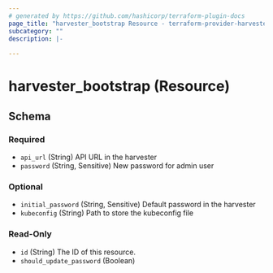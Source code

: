 ```yaml
---
# generated by https://github.com/hashicorp/terraform-plugin-docs
page_title: "harvester_bootstrap Resource - terraform-provider-harvester"
subcategory: ""
description: |-
  
---
```


# harvester_bootstrap (Resource)





<!-- schema generated by tfplugindocs -->
## Schema

### Required

- `api_url` (String) API URL in the harvester
- `password` (String, Sensitive) New password for admin user

### Optional

- `initial_password` (String, Sensitive) Default password in the harvester
- `kubeconfig` (String) Path to store the kubeconfig file

### Read-Only

- `id` (String) The ID of this resource.
- `should_update_password` (Boolean)
